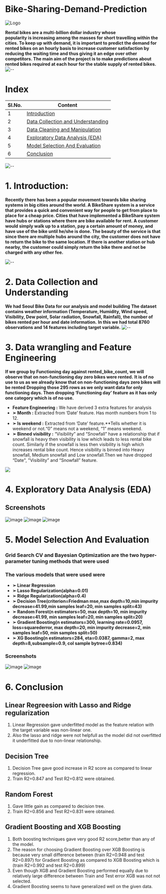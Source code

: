 # Bike-Sharing-Demand-Prediction




![Logo](https://images.unsplash.com/photo-1455641374154-422f32e234cd?ixlib=rb-4.0.3&ixid=MnwxMjA3fDB8MHxwaG90by1wYWdlfHx8fGVufDB8fHx8&auto=format&fit=crop&w=1632&q=80)

**Rental bikes are a multi-billion dollar industry whose
popularity is increasing among the masses for short
travelling within the cities.
To keep up with demand, it is important to predict
the demand for rented bikes on an hourly basis to increase
customer satisfaction by reducing the waiting time and thus
giving it an edge over other competitors.
The main aim of the project is to make predictions about
rented bikes required at each hour for the stable supply
of rented bikes.**![--](https://raw.githubusercontent.com/andreasbm/readme/master/assets/lines/rainbow.png)
# **Index**

|  SI.No.            |   Content                                                              |
| ----------------- | ------------------------------------------------------------------ |
| 1 | <a href = "https://github.com/omkardesai98/Bike-Sharing-Demand-Prediction#1-Introduction"> Introduction </a> |
| 2| <a href = "https://github.com/omkardesai98/Bike-Sharing-Demand-Prediction#1-Data Collection and Understanding"> Data Collection and Understanding </a> |
| 3 | <a href = "https://github.com/omkardesai98/Bike-Sharing-Demand-Prediction#1-Data Cleaning and Manipulation"> Data Cleaning and Manipulation </a> |
| 4 | <a href = "https://github.com/omkardesai98/Bike-Sharing-Demand-Prediction#1-Exploratory Data Analysis (EDA)"> Exploratory Data Analysis (EDA) </a>  |
| 5 | <a href = "https://github.com/omkardesai98/Bike-Sharing-Demand-Prediction#1-Model Selection And Evaluation"> Model Selection And Evaluation </a>  |
| 6 | <a href = "https://github.com/omkardesai98/Bike-Sharing-Demand-Prediction#1-Conclusion">Conclusion </a>  |

![--](https://raw.githubusercontent.com/andreasbm/readme/master/assets/lines/rainbow.png)

# **1. Introduction**:
**Recently there has been a popular movement towards bike sharing systems in big cities around the world. A BikeShare system is a service that provides a quick and convenient way for people to get from place to place for a cheap price. Cities that have implemented a BikeShare system have hubs or stations where there are bike available for rent. A customer would simply walk up to a station, pay a certain amount of money, and have use of the bike until he/she is done. The beauty of the service is that since there are multiple hubs around the city, the customer does not have to return the bike to the same location. If there is another station or hub nearby, the customer could simply return the bike there and not be charged with any other fee.**

![--](https://raw.githubusercontent.com/andreasbm/readme/master/assets/lines/rainbow.png)

# **2. Data Collection and Understanding**
**We had Seoul Bike Data for our analysis and model building**
**The dataset contains weather information (Temperature, Humidity,
Wind speed, Visibility, Dew point, Solar radiation, Snowfall, Rainfall),
the number of bikes rented per hour and date information.**
**In this we had total 8760 observations and 14 features including target
variable.**
![--](https://raw.githubusercontent.com/andreasbm/readme/master/assets/lines/rainbow.png)

# **3. Data wrangling and Feature Engineering**

**If we group by Functioning day against rented_bike_count,
we will observe that on non-functioning day zero bikes were
rented.**
**It is of no use to us as we already know that on non-functioning
days zero bikes will be rented**
**Dropping those 295 rows as we only want data for only
functioning days. Then dropping ‘Functioning day’ feature as it
has only one category which is of no use.**
* **Feature Engineering :**
 We have derived 3 extra features for analysis
* **➢ Month :** Extracted from ‘Date’ feature. Has month numbers from 1 to 12.
* **➢ Is weekend :** Extracted from ‘Date’ feature.**Tells whether it is weekend or
not.“0” means not a weekend, “1” means weekend.
* **➢ Binned visibility :** “Visibility” and “Snowfall” have a relationship that if
snowfall is heavy then visibility is low which leads to less rental bike count.
Similarly if the snowfall is less then visibility is high which increases rental
bike count. Hence visibility is binned into Heavy snowfall, Medium snowfall
and Low snowfall.Then we have dropped “Date", "Visibility” and “Snowfall”
feature.


![](https://raw.githubusercontent.com/andreasbm/readme/master/assets/lines/rainbow.png)

# **4. Exploratory Data Analysis (EDA)** 
## Screenshots
![image](https://user-images.githubusercontent.com/106911079/218499655-34310692-5bcc-4b75-b05a-7aead90654cf.png)
![image](https://user-images.githubusercontent.com/106911079/218499725-2d5b17bb-5857-4349-8269-865c42bae6b9.png)
![image](https://user-images.githubusercontent.com/106911079/218499791-b3807dd7-c562-4257-91cc-4b1d68cd1bda.png)


# **5. Model Selection And Evaluation**
### Grid Search CV and Bayesian Optimization are the two hyper-parameter tuning methods that were used ###
### The various models that were used were
* **➢ Linear Regression**
* **➢ Lasso Regularization(alpha=0.01)**
* **➢ Ridge Regularization(alpha=0.4)**
* **➢ Decision Tree(criterion=Friedman mse,max depth=10,min impurity decrease=41.99,min samples leaf=20, min samples split=43)**
* **➢ Random Forest(n estimators=50, max depth=10, min impurity decrease=41.99, min samples leaf=20, min samples split=20)**
* **➢ Gradient Boosting(n estimators=300, learning rate=0.0957, loss=squarederror, max depth=20, min impurity decrease=2, min samples leaf=50, min samples split=50)**
* **➢ XG Boosting(n estimators=284, eta=0.0387, gamma=2, max depth=8,subsample=0.9, col sample bytree=0.834)**
### Screenshots
![image](https://user-images.githubusercontent.com/106911079/218500142-ca5aecab-950a-451c-b69f-9ad330296401.png)
![image](https://user-images.githubusercontent.com/106911079/218500339-27dcf0ef-455c-4477-a598-c2026ad3d419.png)


# **6. Conclusion**
## **Linear Regreesion with Lasso and Ridge regularization**
1. Linear Regression gave underfitted model as the feature relation with the target variable was non-linear one.
2. Also the lasso and ridge were not helpfull as the model did not overfitted it underfitted due to non-linear relationship.

## **Decision Tree**
1. Decision Tree gave good increase in R2 score as compared to linear regression.
2. Train R2=0.847 and Test R2=0.812 were obtained.

## **Random Forest**
1. Gave little gain as compared to decision tree.
2. Train R2=0.856 and Test R2=0.831 were obtained.

## **Gradient Boosting and XGB Boosting**
1. Both boosting techniques gave very good R2 score,better than any of the model.
2. The reason for choosing Gradient Boosting over XGB Boosting is because very small difference between (train R2=0.948 and test R2=0.897) for Gradient Boosting as compared to XGB Boosting which is (train R2=0.992 and test R2=0.899)
3. Even though XGB and Gradient Boosting performed equally due to relatively large difference between Train and Test error XGB was not not selected.
4. Gradient Boosting seems to have generalized well on the given data.

